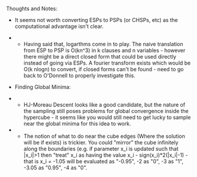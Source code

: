 Thoughts and Notes:

* It seems not worth converting ESPs to PSPs (or CHSPs, etc) as the computational advantage isn't clear.
* * Having said that, logarthms come in to play. The naive translation from ESP to PSP is O(kn^3) in k clauses and n variables - however there might be a direct closed form that could be used directly instead of going via ESPs. A fourier transform exists which would be O(k nlogn) to convert, if closed forms can't be found - need to go back to O'Donnell to properly investigate this.

* Finding Global Minima:
* * HJ-Moreau Descent looks like a good candidate, but the nature of the sampling still poses problems for global convergence inside the hypercube - it seems like you would still need to get lucky to sample near the global minima for this idea to work.
* * The notion of what to do near the cube edges (Where the solution will be if exists) is trickier. You could "mirror" the cube infinitely along the boundaries (e.g. if parameter x_i is updated such that |x_i|>1 then "treat" x_i as having the value x_i - sign(x_i)*2(|x_i|-1) - that is x_i = -1.05 will be evaluated as "-0.95", -2 as "0", -3 as "1", -3.05 as "0.95", -4 as "0".
